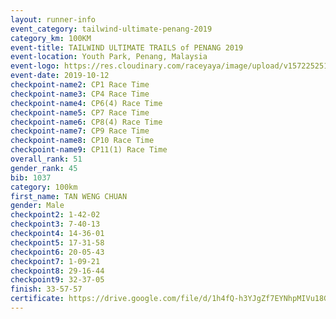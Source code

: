 ```yaml
---
layout: runner-info 
event_category: tailwind-ultimate-penang-2019 
category_km: 100KM 
event-title: TAILWIND ULTIMATE TRAILS of PENANG 2019 
event-location: Youth Park, Penang, Malaysia 
event-logo: https://res.cloudinary.com/raceyaya/image/upload/v1572252513/logo/utop-2019_h9tzys.jpg 
event-date: 2019-10-12 
checkpoint-name2: CP1 Race Time 
checkpoint-name3: CP4 Race Time 
checkpoint-name4: CP6(4) Race Time 
checkpoint-name5: CP7 Race Time 
checkpoint-name6: CP8(4) Race Time 
checkpoint-name7: CP9 Race Time 
checkpoint-name8: CP10 Race Time 
checkpoint-name9: CP11(1) Race Time 
overall_rank: 51
gender_rank: 45
bib: 1037
category: 100km
first_name: TAN WENG CHUAN
gender: Male
checkpoint2: 1-42-02
checkpoint3: 7-40-13
checkpoint4: 14-36-01
checkpoint5: 17-31-58
checkpoint6: 20-05-43
checkpoint7: 1-09-21
checkpoint8: 29-16-44
checkpoint9: 32-37-05
finish: 33-57-57
certificate: https://drive.google.com/file/d/1h4fQ-h3YJgZf7EYNhpMIVu18GW6SR_Vc/view?usp=sharing
---
```

